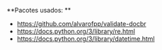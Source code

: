 **Pacotes usados: ** 
* https://github.com/alvarofpp/validate-docbr
* https://docs.python.org/3/library/re.html
* https://docs.python.org/3/library/datetime.html
